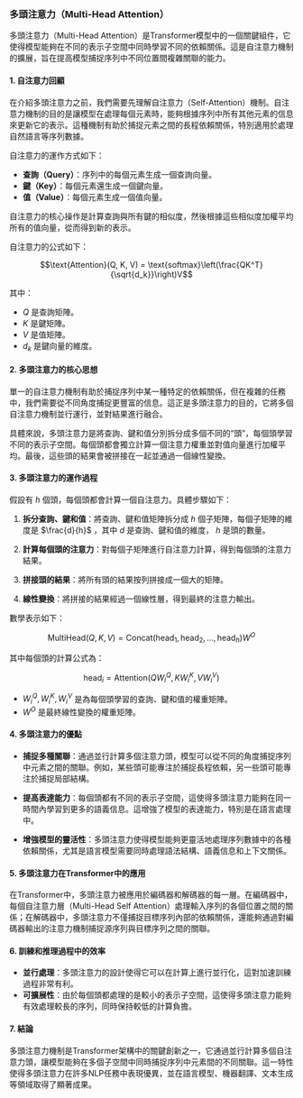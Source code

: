 ### 多頭注意力（Multi-Head Attention）

多頭注意力（Multi-Head Attention）是Transformer模型中的一個關鍵組件，它使得模型能夠在不同的表示子空間中同時學習不同的依賴關係。這是自注意力機制的擴展，旨在提高模型捕捉序列中不同位置間複雜關聯的能力。

#### 1. 自注意力回顧

在介紹多頭注意力之前，我們需要先理解自注意力（Self-Attention）機制。自注意力機制的目的是讓模型在處理每個元素時，能夠根據序列中所有其他元素的信息來更新它的表示。這種機制有助於捕捉元素之間的長程依賴關係，特別適用於處理自然語言等序列數據。

自注意力的運作方式如下：
- **查詢（Query）**：序列中的每個元素生成一個查詢向量。
- **鍵（Key）**：每個元素還生成一個鍵向量。
- **值（Value）**：每個元素生成一個值向量。

自注意力的核心操作是計算查詢與所有鍵的相似度，然後根據這些相似度加權平均所有的值向量，從而得到新的表示。

自注意力的公式如下：

$$\text{Attention}(Q, K, V) = \text{softmax}\left(\frac{QK^T}{\sqrt{d_k}}\right)V$$

其中：
-  $`Q`$  是查詢矩陣。
-  $`K`$  是鍵矩陣。
-  $`V`$  是值矩陣。
-  $`d_k`$  是鍵向量的維度。

#### 2. 多頭注意力的核心思想

單一的自注意力機制有助於捕捉序列中某一種特定的依賴關係，但在複雜的任務中，我們需要從不同角度捕捉更豐富的信息。這正是多頭注意力的目的，它將多個自注意力機制並行運行，並對結果進行融合。

具體來說，多頭注意力是將查詢、鍵和值分別拆分成多個不同的“頭”，每個頭學習不同的表示子空間。每個頭都會獨立計算一個注意力權重並對值向量進行加權平均。最後，這些頭的結果會被拼接在一起並通過一個線性變換。

#### 3. 多頭注意力的運作過程

假設有  $`h`$  個頭，每個頭都會計算一個自注意力。具體步驟如下：

1. **拆分查詢、鍵和值**：將查詢、鍵和值矩陣拆分成  $`h`$  個子矩陣，每個子矩陣的維度是  $`\frac{d}{h}`$ ，其中  $`d`$  是查詢、鍵和值的維度， $`h`$  是頭的數量。
   
2. **計算每個頭的注意力**：對每個子矩陣進行自注意力計算，得到每個頭的注意力結果。

3. **拼接頭的結果**：將所有頭的結果按列拼接成一個大的矩陣。

4. **線性變換**：將拼接的結果經過一個線性層，得到最終的注意力輸出。

數學表示如下：

$$\text{MultiHead}(Q, K, V) = \text{Concat}\left(\text{head}_1, \text{head}_2, \dots, \text{head}_h\right)W^O$$

其中每個頭的計算公式為：

$$\text{head}_i = \text{Attention}(QW_i^Q, KW_i^K, VW_i^V)$$

-  $`W_i^Q, W_i^K, W_i^V`$  是為每個頭學習的查詢、鍵和值的權重矩陣。
-  $`W^O`$  是最終線性變換的權重矩陣。

#### 4. 多頭注意力的優點

- **捕捉多種關聯**：通過並行計算多個注意力頭，模型可以從不同的角度捕捉序列中元素之間的關聯。例如，某些頭可能專注於捕捉長程依賴，另一些頭可能專注於捕捉局部結構。
  
- **提高表達能力**：每個頭都有不同的表示子空間，這使得多頭注意力能夠在同一時間內學習到更多的語義信息。這增強了模型的表達能力，特別是在語言處理中。

- **增強模型的靈活性**：多頭注意力使得模型能夠更靈活地處理序列數據中的各種依賴關係，尤其是語言模型需要同時處理語法結構、語義信息和上下文關係。

#### 5. 多頭注意力在Transformer中的應用

在Transformer中，多頭注意力被應用於編碼器和解碼器的每一層。在編碼器中，每個自注意力層（Multi-Head Self Attention）處理輸入序列的各個位置之間的關係；在解碼器中，多頭注意力不僅捕捉目標序列內部的依賴關係，還能夠通過對編碼器輸出的注意力機制捕捉源序列與目標序列之間的關聯。

#### 6. 訓練和推理過程中的效率

- **並行處理**：多頭注意力的設計使得它可以在計算上進行並行化，這對加速訓練過程非常有利。
- **可擴展性**：由於每個頭都處理的是較小的表示子空間，這使得多頭注意力能夠有效處理較長的序列，同時保持較低的計算負擔。

#### 7. 結論

多頭注意力機制是Transformer架構中的關鍵創新之一，它通過並行計算多個自注意力頭，讓模型能夠在多個子空間中同時捕捉序列中元素間的不同關聯。這一特性使得多頭注意力在許多NLP任務中表現優異，並在語言模型、機器翻譯、文本生成等領域取得了顯著成果。